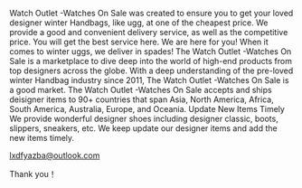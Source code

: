 Watch Outlet -Watches On Sale was created to ensure you to get your loved designer winter Handbags, like ugg, at one of the cheapest price. We provide a good and convenient delivery service, as well as the competitive price. You will get the best service here. We are here for you! When it comes to winter uggs, we deliver in spades! The Watch Outlet -Watches On Sale is a marketplace to dive deep into the world of high-end products from top designers across the globe. With a deep understanding of the pre-loved winter Handbag industry since 2011, The Watch Outlet -Watches On Sale is a good market. The Watch Outlet -Watches On Sale accepts and ships deisigner items to 90+ countries that span Asia, North America, Africa, South America, Australia, Europe, and Oceania. Update New Items Timely We provide wonderful designer shoes including designer classic, boots, slippers, sneakers, etc. We keep update our designer items and add the new items timely.

lxdfyazba@outlook.com

Thank you！

